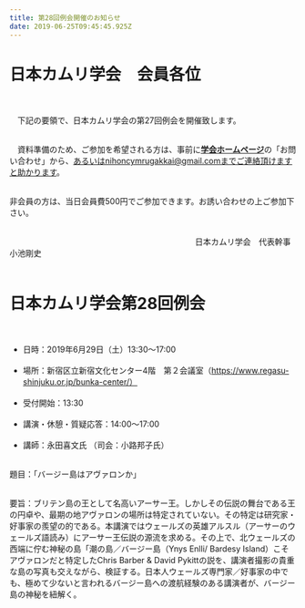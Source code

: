 ```yaml
---
title: 第28回例会開催のお知らせ
date: 2019-06-25T09:45:45.925Z
---
```

# 日本カムリ学会　会員各位<br><br>

　下記の要領で、日本カムリ学会の第27回例会を開催致します。<br><br>

　資料準備のため、ご参加を希望される方は、事前に[**学会ホームページ**](https://nihon-cymru-wales-gakkai.com/)の「お問い合わせ」から、あるいはnihoncymrugakkai@gmail.comまでご連絡頂けますと助かります。 <br><br>

非会員の方は、当日会員費500円でご参加できます。お誘い合わせの上ご参加下さい。<br><br>

　　　　　　　　　　　　　　　 　　　　　　　　日本カムリ学会　代表幹事　小池剛史<br><br>

# 日本カムリ学会第28回例会 <br><br>

* 日時：2019年6月29日（土）13:30～17:00<br><br>
* 場所：新宿区立新宿文化センター4階　第２会議室（https://www.regasu-shinjuku.or.jp/bunka-center/）<br><br>
* 受付開始：13:30<br><br>
* 講演・休憩・質疑応答：14:00～17:00<br><br>
* 講師：永田喜文氏
  （司会：小路邦子氏）<br><br>

題目：「バージー島はアヴァロンか」<br><br>

要旨：ブリテン島の王として名高いアーサー王。しかしその伝説の舞台である王の円卓や、最期の地アヴァロンの場所は特定されていない。その特定は研究家・好事家の羨望の的である。本講演ではウェールズの英雄アルスル（アーサーのウェールズ語読み）にアーサー王伝説の源流を求める。その上で、北ウェールズの西端に佇む神秘の島「潮の島／バージー島（Ynys Enlli/ Bardesy Island）こそアヴァロンだと特定したChris Barber & David Pykittの説を、講演者撮影の貴重な島の写真も交えながら、検証する。日本人ウェールズ専門家／好事家の中でも、極めて少ないと言われるバージー島への渡航経験のある講演者が、バージー島の神秘を紐解く。
